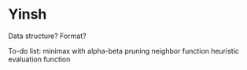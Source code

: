 # Yinsh

Data structure?
Format?

To-do list:
minimax with alpha-beta pruning
neighbor function
heuristic evaluation function

